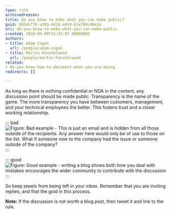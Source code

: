 ```yaml
---
type: rule
archivedreason: 
title: Do you know to make what you can make public?
guid: 6834cf76-a393-4d1b-a919-61e709c48e2e
uri: do-you-know-to-make-what-you-can-make-public
created: 2010-09-08T15:43:07.0000000Z
authors:
- title: Adam Cogan
  url: /people/adam-cogan
- title: Martin Hinshelwood
  url: /people/martin-hinshelwood
related: 
- do-you-know-how-to-document-what-you-are-doing
redirects: []

---
```


As long as there is nothing confidential or NDA in the content, any discussion point should be made public. Transparency is the name of the game. The more transparency you have between customers, management, and your technical employees the better. This fosters trust and a closer working relationship.

<!--endintro-->

::: bad  
![Figure: Bad example - This is just an email and is hidden from all those outside of the recipients. Any answer here would only be of use to those on the list. What if someone new to the company had the issue or someone outside of the company?](RulesBloggingPublicBad.jpg)  
:::

::: good  
![Figure: Good example - writing a blog shows both how you deal with mistakes encourages the wider community to contribute with the discussion](RulesBloggingPublicGood.jpg)  
:::

So keep jewels from being left in your inbox. Remember that you are inviting replies, and that the gold in this process.

**Note:** If the discussion is not worth a blog post, then tweet it and link to the rule.
